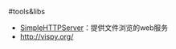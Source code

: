 #tools&libs
- [SimpleHTTPServer](http://blog.iamzsx.me/show.html?id=120001)：提供文件浏览的web服务
- http://vispy.org/